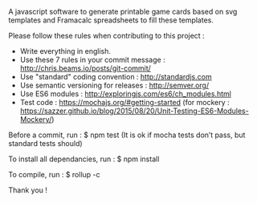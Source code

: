 A javascript software to generate printable game cards based on svg templates and Framacalc spreadsheets to fill these templates.

Please follow these rules when contributing to this project :
- Write everything in english.
- Use these 7 rules in your commit message : http://chris.beams.io/posts/git-commit/
- Use "standard" coding convention : http://standardjs.com
- Use semantic versioning for releases : http://semver.org/
- Use ES6 modules : http://exploringjs.com/es6/ch_modules.html
- Test code : https://mochajs.org/#getting-started (for mockery : https://sazzer.github.io/blog/2015/08/20/Unit-Testing-ES6-Modules-Mockery/)

Before a commit, run :
$ npm test
(It is ok if mocha tests don’t pass, but standard tests should)

To install all dependancies, run :
$ npm install

To compile, run :
$ rollup -c

Thank you !